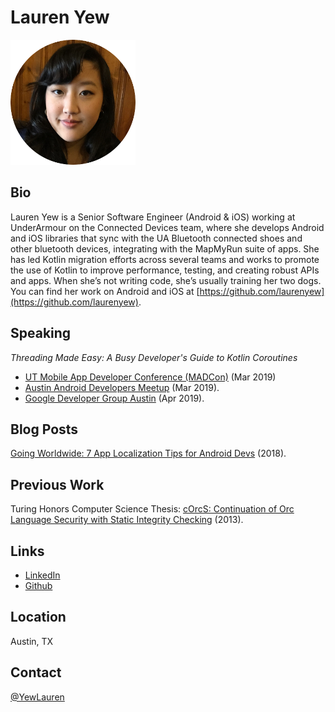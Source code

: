 # Lauren Yew
<img src="images/ProfilePhotoCircle.png" data-canonical-src="images/ProfilePhotoCircle.png" width="200" height="200" />

## Bio
Lauren Yew is a Senior Software Engineer (Android & iOS) working at UnderArmour on the Connected Devices team, where she develops Android and iOS libraries that sync with the UA Bluetooth connected shoes and other bluetooth devices, integrating with the MapMyRun suite of apps. She has led Kotlin migration efforts across several teams and works to promote the use of Kotlin to improve performance, testing, and creating robust APIs and apps. When she’s not writing code, she’s usually training her two dogs. You can find her work on Android and iOS at [https://github.com/laurenyew](https://github.com/laurenyew).

## Speaking
*Threading Made Easy: A Busy Developer's Guide to Kotlin Coroutines*
* [UT Mobile App Developer Conference (MADCon)](https://www.txcsmad.com/madcon/) (Mar 2019) 
* [Austin Android Developers Meetup](https://www.meetup.com/Austin-Android-Developer-Meetup/events/259316686/) (Mar 2019).
* [Google Developer Group Austin](https://www.meetup.com/gdgaustin/events/259531184/) (Apr 2019). 

## Blog Posts
[Going Worldwide: 7 App Localization Tips for Android Devs](https://www.phunware.com/blog/going-worldwide-7-tips/) (2018).

## Previous Work
Turing Honors Computer Science Thesis: [cOrcS: Continuation of Orc Language Security with Static Integrity Checking](https://apps.cs.utexas.edu/tech_reports/reports/tr/TR-2113.pdf) (2013).

## Links
* [LinkedIn](https://www.linkedin.com/in/laurenyew/)
* [Github](https://github.com/laurenyew)


## Location
Austin, TX

## Contact
[@YewLauren](https://twitter.com/YewLauren)

